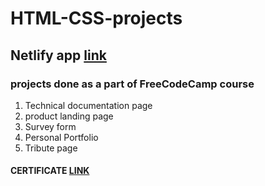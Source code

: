 # HTML-CSS-projects
## Netlify app [link](https://chawlas-css-projects.netlify.app/)

### projects done as a part of FreeCodeCamp course
1. Technical documentation page
2. product landing page
3. Survey form
4. Personal Portfolio
5. Tribute page

#### CERTIFICATE [LINK](https://freecodecamp.org/certification/chawlajay111/responsive-web-design)
